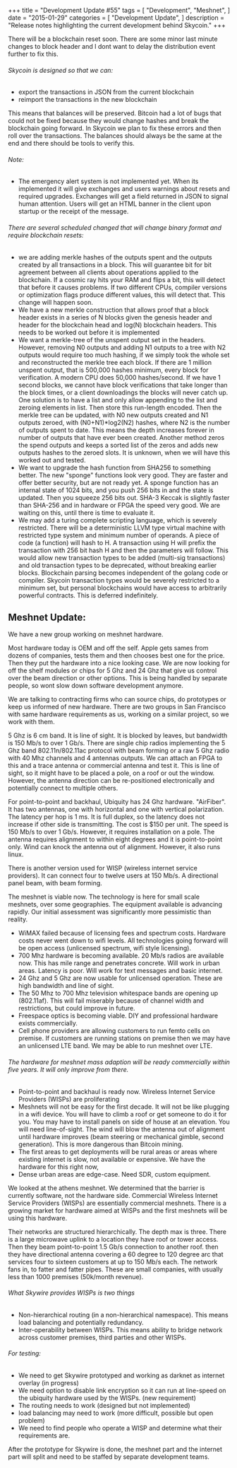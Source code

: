 +++
title = "Development Update #55"
tags = [
    "Development",
    "Meshnet",
]
date = "2015-01-29"
categories = [
    "Development Update",
]
description = "Release notes highlighting the current development behind Skycoin."
+++

There will be a blockchain reset soon. There are some minor last minute changes to block header and I dont want to delay the distribution event further to fix this.

###### Skycoin is designed so that we can:
- export the transactions in JSON from the current blockchain
- reimport the transactions in the new blockchain

This means that balances will be preserved. Bitcoin had a lot of bugs that could not be fixed because they would change hashes and break the blockchain going forward. In Skycoin we plan to fix these errors and then roll over the transactions. The balances should always be the same at the end and there should be tools to verify this.

###### Note:
- The emergency alert system is not implemented yet. When its implemented it will give exchanges and users warnings about resets and required upgrades. Exchanges will get a field returned in JSON to signal human attention. Users will get an HTML banner in the client upon startup or the receipt of the message.

###### There are several scheduled changed that will change binary format and require blockchain resets:
- we are adding merkle hashes of the outputs spent and the outputs created by all transactions in a block. This will guarantee bit for bit agreement between all clients about operations applied to the blockchain. If a cosmic ray hits your RAM and flips a bit, this will detect that before it causes problems. If two different CPUs, compiler versions or optimization flags produce different values, this will detect that. This change will happen soon.
- We have a new merkle construction that allows proof that a block header exists in a series of N blocks given the genesis header and header for the blockchain head and log(N) blockchain headers. This needs to be worked out before it is implemented
- We want a merkle-tree of the unspent output set in the headers. However, removing N0 outputs and adding N1 outputs to a tree with N2 outputs would require too much hashing, if we simply took the whole set and reconstructed the merkle tree each block. If there are 1 million unspent output, that is 500,000 hashes minimum, every block for verification. A modern CPU does 50,000 hashes/second. If we have 1 second blocks, we cannot have block verifications that take longer than the block times, or a client downloadings the blocks will never catch up. One solution is to have a list and only allow appending to the list and zeroing elements in list. Then store this run-length encoded. Then the merkle tree can be updated, with N0 new outputs created and N1 outputs zeroed, with (N0+N1)*log2(N2) hashes, where N2 is the number of outputs spent to date. This means the depth increases forever in number of outputs that have ever been created. Another method zeros the spend outputs and keeps a sorted list of the zeros and adds new outputs hashes to the zeroed slots. It is unknown, when we will have this worked out and tested.
- We want to upgrade the hash function from SHA256 to something better. The new "sponge" functions look very good. They are faster and offer better security, but are not ready yet. A sponge function has an internal state of 1024 bits, and you push 256 bits in and the state is updated. Then you squeeze 256 bits out. SHA-3 Keccak is slightly faster than SHA-256 and in hardware or FPGA the speed very good. We are waiting on this, until there is time to evaluate it.
- We may add a turing complete scripting language, which is severely restricted. There will be a deterministic LLVM type virtual machine with restricted type system and minimum number of operands. A piece of code (a function) will hash to H. A transaction using H will prefix the transaction with 256 bit hash H and then the parameters will follow. This would allow new transaction types to be added (multi-sig transactions) and old transaction types to be deprecated, without breaking earlier blocks. Blockchain parsing becomes independent of the golang code or compiler. Skycoin transaction types would be severely restricted to a minimum set, but personal blockchains would have access to arbitrarily powerful contracts. This is deferred indefinitely.

## Meshnet Update:

We have a new group working on meshnet hardware.

Most hardware today is OEM and off the self. Apple gets sames from dozens of companies, tests them and then chooses best one for the price. Then they put the hardware into a nice looking case. We are now looking for off the shelf modules or chips for 5 Ghz and 24 Ghz that give us control over the beam direction or other options. This is being handled by separate people, so wont slow down software development anymore.

We are talking to contracting firms who can source chips, do prototypes or keep us informed of new hardware. There are two groups in San Francisco with same hardware requirements as us, working on a similar project, so we work with them.

5 Ghz is 6 cm band. It is line of sight. It is blocked by leaves, but bandwidth is 150 Mb/s to over 1 Gb/s. There are single chip radios implementing the 5 Ghz band 802.11n/802.11ac protocol with beam forming or a raw 5 Ghz radio with 40 Mhz channels and 4 antennas outputs. We can attach an FPGA to this and a trace antenna or commercial antenna and test it. This is line of sight, so it might have to be placed a pole, on a roof or out the window. However, the antenna direction can be re-positioned electronically and potentially connect to multiple others.

For point-to-point and backhaul, Ubiquity has 24 Ghz hardware. "AirFiber". It has two antennas, one with horizontal and one with vertical polarization. The latency per hop is 1 ms. It is full duplex, so the latency does not increase if other side is transmitting. The cost is $150 per unit. The speed is 150 Mb/s to over 1 Gb/s. However, it requires installation on a pole. The antenna requires alignment to within eight degrees and it is point-to-point only. Wind can knock the antenna out of alignment. However, it also runs linux.

There is another version used for WISP (wireless internet service providers). It can connect four to twelve users at 150 Mb/s. A directional panel beam, with beam forming.

The meshnet is viable now. The technology is here for small scale meshnets, over some geographies. The equipment available is advancing rapidly. Our initial assessment was significantly more pessimistic than reality.

- WiMAX failed because of licensing fees and spectrum costs. Hardware costs never went down to wifi levels. All technologies going forward will be open access (unlicensed spectrum, wifi style licensing).
- 700 Mhz hardware is becoming available. 20 Mb/s radios are available now. This has mile range and penetrates concrete. Will work in urban areas. Latency is poor. Will work for text messages and basic internet.
- 24 Ghz and 5 Ghz are now usable for unlicensed operation. These are high bandwidth and line of sight.
- The 50 Mhz to 700 Mhz television whitespace bands are opening up (802.11af). This will fail miserably because of channel width and restrictions, but could improve in future.
- Freespace optics is becoming viable. DIY and professional hardware exists commercially.
- Cell phone providers are allowing customers to run femto cells on premise. If customers are running stations on premise then we may have an unlicensed LTE band. We may be able to run meshnet over LTE.

###### The hardware for meshnet mass adaption will be ready commercially within five years. It will only improve from there.
- Point-to-point and backhaul is ready now. Wireless Internet Service Providers (WISPs) are proliferating
- Meshnets will not be easy for the first decade. It will not be like plugging in a wifi device. You will have to climb a roof or get someone to do it for you. You may have to install panels on side of house at an elevation. You will need line-of-sight. The wind will blow the antenna out of alignment until hardware improves (beam steering or mechanical gimble, second generation). This is more dangerous than Bitcoin mining.
- The first areas to get deployments will be rural areas or areas where existing internet is slow, not available or expensive.  We have the hardware for this right now,
- Dense urban areas are edge-case. Need SDR, custom equipment.

We looked at the athens meshnet. We determined that the barrier is currently software, not the hardware side. Commercial Wireless Internet Service Providers (WISPs) are essentially commercial meshnets. There is a growing market for hardware aimed at WISPs and the first meshnets will be using this hardware.

Their networks are structured hierarchically. The depth max is three. There is a large microwave uplink to a location they have roof or tower access. Then they beam point-to-point 1.5 Gb/s connection to another roof. then they have directional antenna covering a 60 degree to 120 degree arc that services four to sixteen customers at up to 150 Mb/s each. The network fans in, to fatter and fatter pipes. These are small companies, with usually less than 1000 premises (50k/month revenue).

###### What Skywire provides WISPs is two things
- Non-hierarchical routing (in a non-hierarchical namespace). This means load balancing and potentially redundancy.
- Inter-operability between WISPs. This means ability to bridge network across customer premises, third parties and other WISPs.

###### For testing:
- We need to get Skywire prototyped and working as darknet as internet overlay (in progress)
- We need option to disable link encryption so it can run at line-speed on the ubiquity hardware used by the WISPs. (new requirement)
- The routing needs to work (designed but not implemented)
- load balancing may need to work (more difficult, possible but open problem)
- We need to find people who operate a WISP and determine what their requirements are.

After the prototype for Skywire is done, the meshnet part and the internet part will split and need to be staffed by separate development teams.
